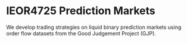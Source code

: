 # IEOR4725 Prediction Markets

We develop trading strategies on liquid binary prediction markets using order flow datasets fromthe Good Judgement Project (GJP).
